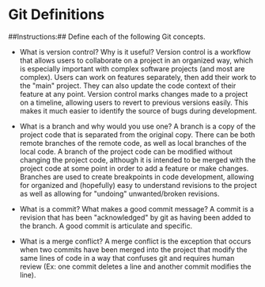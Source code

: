 # Git Definitions

##Instructions:##
Define each of the following Git concepts.

* What is version control?  Why is it useful?
Version control is a workflow that allows users to collaborate on a project in an organized way, which is especially important with complex software projects (and most are complex).  Users can work on features separately, then add their work to the "main" project.  They can also update the code context of their feature at any point.  Version control marks changes made to a project on a timeline, allowing users to revert to previous versions easily.  This makes it much easier to identify the source of bugs during development.

* What is a branch and why would you use one?
A branch is a copy of the project code that is separated from the original copy.  There can be both remote branches of the remote code, as well as local branches of the local code.  A branch of the project code can be modified without changing the project code, although it is intended to be merged with the project code at some point in order to add a feature or make changes.  Branches are used to create breakpoints in code development, allowing for organized and (hopefully) easy to understand revisions to the project as well as allowing for "undoing" unwanted/broken revisions.

* What is a commit? What makes a good commit message?
A commit is a revision that has been "acknowledged" by git as having been added to the branch.  A good commit is articulate and specific.

* What is a merge conflict?
A merge conflict is the exception that occurs when two commits have been merged into the project that modify the same lines of code in a way that confuses git and requires human review (Ex: one commit deletes a line and another commit modifies the line).